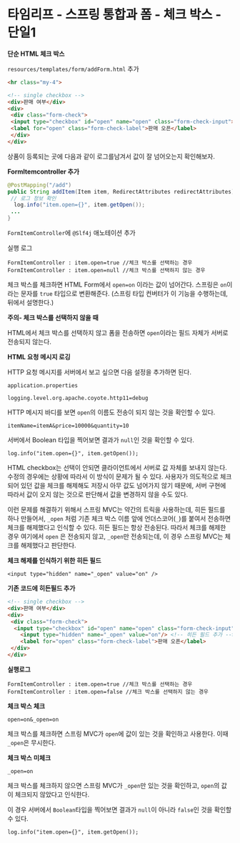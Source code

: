 # 타임리프 - 스프링 통합과 폼 - 체크 박스 - 단일1

**단순 HTML 체크 박스**

`resources/templates/form/addForm.html` 추가

```html
<hr class="my-4">

<!-- single checkbox -->
<div>판매 여부</div>
<div>
 <div class="form-check">
 <input type="checkbox" id="open" name="open" class="form-check-input">
 <label for="open" class="form-check-label">판매 오픈</label>
 </div>
</div>
```

상품이 등록되는 곳에 다음과 같이 로그를남겨서 값이 잘 넘어오는지 확인해보자.



**FormItemcontroller 추가**

```java
@PostMapping("/add")
public String addItem(Item item, RedirectAttributes redirectAttributes) {
 // 로그 정보 확인
  log.info("item.open={}", item.getOpen());
 ...
}
```

`FormItemController`에 `@Slf4j` 애노테이션 추가



실행 로그

```
FormItemController : item.open=true //체크 박스를 선택하는 경우
FormItemController : item.open=null //체크 박스를 선택하지 않는 경우
```

체크 박스를 체크하면 HTML Form에서 `open=on` 이라는 값이 넘어간다. 스프링은 `on`이라는 문자를 `true` 타입으로 변환해준다. (스프링 타입 컨버터가 이 기능을 수행하는데, 뒤에서 설명한다.)



**주의- 체크 박스를 선택하지 않을 때**

HTML에서 체크 박스를 선택하지 않고 폼을 전송하면 `open`이라는 필드 자체가 서버로 전송되지 않는다.



**HTML 요청 메시지 로깅**

HTTP 요청 메시지를 서버에서 보고 싶으면 다음 설정을 추가하면 된다.

`application.properties`

```
logging.level.org.apache.coyote.http11=debug
```



HTTP 메시지 바디를 보면 `open`의 이름도 전송이 되지 않는 것을 확인할 수 있다.

```
itemName=itemA&price=10000&quantity=10
```



서버에서 Boolean 타입을 찍어보면 결과가 `null`인 것을 확인할 수 있다.

`log.info("item.open={}", item.getOpen());`



HTML checkbox는 선택이 안되면 클라이언트에서 서버로 값 자체를 보내지 않는다. 수정의 경우에는 상황에 따라서 이 방식이 문제가 될 수 있다. 사용자가 의도적으로 체크되어 있던 값을 체크를 해제해도 저장시 아무 값도 넘어가지 않기 때문에, 서버 구현에 따라서 값이 오지 않는 것으로 판단해서 값을 변경하지 않을 수도 있다.



이런 문제를 해결하기 위해서 스프링 MVC는 약간의 트릭을 사용하는데, 히든 필드를 하나 만들어서, `_open` 처럼 기존 체크 박스 이름 앞에 언더스코어(`_`)를 붙여서 전송하면 체크를 해제했다고 인식할 수 있다. 히든 필드는 항상 전송된다. 따라서 체크를 해제한 경우 여기에서 `open` 은 전송되지 않고, `_open`만 전송되는데, 이 경우 스프링 MVC는 체크를 해제했다고 판단한다.



**체크 해제를 인식하기 위한 히든 필드**

`<input type="hidden" name="_open" value="on" />`

**기존 코드에 히든필드 추가**

```html
<!-- single checkbox -->
<div>판매 여부</div>
<div>
 <div class="form-check">
  <input type="checkbox" id="open" name="open" class="form-check-input">
 	<input type="hidden" name="_open" value="on"/> <!-- 히든 필드 추가 -->
 	<label for="open" class="form-check-label">판매 오픈</label>
 </div>
</div>
```



**실행로그**

```
FormItemController : item.open=true //체크 박스를 선택하는 경우
FormItemController : item.open=false //체크 박스를 선택하지 않는 경우
```



**체크 박스 체크**

`open=on&_open=on`

체크 박스를 체크하면 스프링 MVC가 `open`에 값이 있는 것을 확인하고 사용한다. 이때 `_open`은 무시한다.



**체크 박스 미체크**

`_open=on`

체크 박스를 체크하지 않으면 스프링 MVC가 `_open`만 있는 것을 확인하고, `open`의 값이 체크되지 않았다고 인식한다.

이 경우 서버에서 `Boolean`타입을 찍어보면 결과가 `null`이 아니라 `false`인 것을 확인할 수 있다.

`log.info("item.open={}", item.getOpen());`